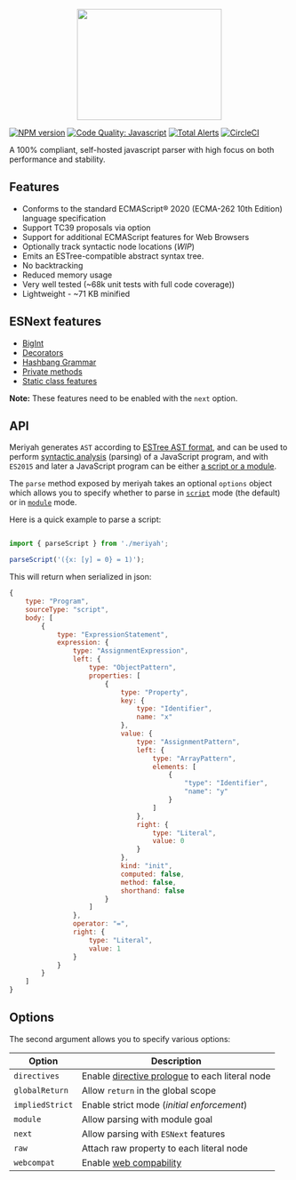 <p align="center">
  <img width="260" height="200" src="https://github.com/meriyah/meriyah/blob/master/scripts/logo.png">
</p>

[![NPM version](https://img.shields.io/npm/v/meriyah.svg?style=flat-square)](https://www.npmjs.com/package/meriyah)
[![Code Quality: Javascript](https://img.shields.io/lgtm/grade/javascript/g/meriyah/meriyah.svg?logo=lgtm&logoWidth=18)](https://lgtm.com/projects/g/meriyah/meriyah/context:javascript)
[![Total Alerts](https://img.shields.io/lgtm/alerts/g/meriyah/meriyah.svg?logo=lgtm&logoWidth=18)](https://lgtm.com/projects/g/meriyah/meriyah/alerts)
[![CircleCI](https://circleci.com/gh/meriyah/meriyah.svg?style=svg)](https://circleci.com/gh/meriyah/meriyah)

A 100% compliant, self-hosted javascript parser with high focus on both performance and stability.

## Features

* Conforms to the standard ECMAScript® 2020 (ECMA-262 10th Edition) language specification
* Support TC39 proposals via option
* Support for additional ECMAScript features for Web Browsers
* Optionally track syntactic node locations (*WIP*)
* Emits an ESTree-compatible abstract syntax tree.
* No backtracking
* Reduced memory usage
* Very well tested (~68k unit tests with full code coverage))
* Lightweight - ~71 KB minified

## ESNext features

* [BigInt](https://github.com/tc39/proposal-bigint)
* [Decorators](https://github.com/tc39/proposal-decorators)
* [Hashbang Grammar](https://github.com/tc39/proposal-hashbang)
* [Private methods](https://github.com/tc39/proposal-private-methods)
* [Static class features](https://github.com/tc39/proposal-static-class-features/)

**Note:** These features need to be enabled with the `next` option.

## API

Meriyah generates `AST` according to [ESTree AST format](https://github.com/estree/estree), and can be used to perform [syntactic analysis](https://en.wikipedia.org/wiki/Parsing) (parsing) of a JavaScript program, and with `ES2015` and later a JavaScript program can be either [a script or a module](https://tc39.github.io/ecma262/index.html#sec-ecmascript-language-scripts-and-modules).

The `parse` method exposed by meriyah takes an optional `options` object which allows you to specify whether to parse in [`script`](https://tc39.github.io/ecma262/#sec-parse-script) mode (the default) or in [`module`](https://tc39.github.io/ecma262/#sec-parsemodule) mode.


Here is a quick example to parse a script:

```js

import { parseScript } from './meriyah';

parseScript('({x: [y] = 0} = 1)');

```

This will return when serialized in json:

```js
{
    type: "Program",
    sourceType: "script",
    body: [
        {
            type: "ExpressionStatement",
            expression: {
                type: "AssignmentExpression",
                left: {
                    type: "ObjectPattern",
                    properties: [
                        {
                            type: "Property",
                            key: {
                                type: "Identifier",
                                name: "x"
                            },
                            value: {
                                type: "AssignmentPattern",
                                left: {
                                    type: "ArrayPattern",
                                    elements: [
                                        {
                                            "type": "Identifier",
                                            "name": "y"
                                        }
                                    ]
                                },
                                right: {
                                    type: "Literal",
                                    value: 0
                                }
                            },
                            kind: "init",
                            computed: false,
                            method: false,
                            shorthand: false
                        }
                    ]
                },
                operator: "=",
                right: {
                    type: "Literal",
                    value: 1
                }
            }
        }
    ]
}
```


## Options

The second argument allows you to specify various options:

| Option        | Description |
| ----------- | ------------------------------------------------------------ |
| `directives`      | Enable [directive prologue](https://github.com/danez/estree/blob/directive/es5.md#directive) to each literal node |
| `globalReturn`    | Allow `return` in the global scope |
| `impliedStrict`   | Enable strict mode (*initial enforcement*) |
| `module`          | Allow parsing with module goal |
| `next`            | Allow parsing with `ESNext` features  |
| `raw`             | Attach raw property to each literal node |
| `webcompat`       | Enable [web compability](https://tc39.github.io/ecma262/#sec-additional-ecmascript-features-for-web-browsers) |
